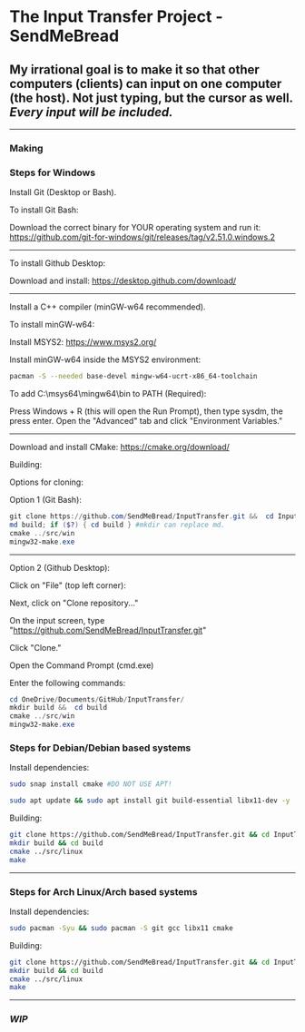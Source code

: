 # The Input Transfer Project - SendMeBread

## My irrational goal is to make it so that other computers (clients) can input on one computer (the host). Not just typing, but the cursor as well. *Every input will be included.*

---

### Making

### Steps for Windows

Install Git (Desktop or Bash).

To install Git Bash:

Download the correct binary for YOUR operating system and run it: <https://github.com/git-for-windows/git/releases/tag/v2.51.0.windows.2>

---

To install Github Desktop:

Download and install: <https://desktop.github.com/download/>

---

Install a C++ compiler (minGW-w64 recommended).

To install minGW-w64:

Install MSYS2: <https://www.msys2.org/>

Install minGW-w64 inside the MSYS2 environment:

```bash
pacman -S --needed base-devel mingw-w64-ucrt-x86_64-toolchain
```

To add C:\msys64\mingw64\bin to PATH (Required):

Press Windows + R (this will open the Run Prompt), then type sysdm, the press enter. Open the "Advanced" tab and click "Environment Variables."

---

Download and install CMake: <https://cmake.org/download/>

Building:

Options for cloning:

Option 1 (Git Bash):

```powershell
git clone https://github.com/SendMeBread/InputTransfer.git &&  cd InputTransfer
md build; if ($?) { cd build } #mkdir can replace md.
cmake ../src/win
mingw32-make.exe
```

---

Option 2 (Github Desktop):

Click on "File" (top left corner):

Next, click on "Clone repository..."

On the input screen, type "<https://github.com/SendMeBread/InputTransfer.git>"

Click "Clone."

Open the Command Prompt (cmd.exe)

Enter the following commands:

```powershell
cd OneDrive/Documents/GitHub/InputTransfer/
mkdir build &&  cd build 
cmake ../src/win
mingw32-make.exe
```

### Steps for Debian/Debian based systems

Install dependencies:

```bash
sudo snap install cmake #DO NOT USE APT!

sudo apt update && sudo apt install git build-essential libx11-dev -y
```

Building:

```bash
git clone https://github.com/SendMeBread/InputTransfer.git && cd InputTransfer
mkdir build && cd build
cmake ../src/linux
make
```

---

### Steps for Arch Linux/Arch based systems

Install dependencies:

```bash
sudo pacman -Syu && sudo pacman -S git gcc libx11 cmake
```

Building:

```bash
git clone https://github.com/SendMeBread/InputTransfer.git && cd InputTransfer
mkdir build && cd build
cmake ../src/linux
make
```

---

### ***WIP***
